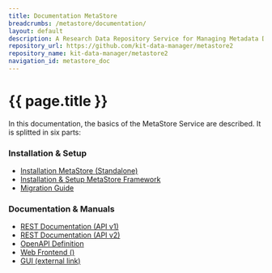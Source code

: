 ```yaml
---
title: Documentation MetaStore
breadcrumbs: /metastore/documentation/
layout: default
description: A Research Data Repository Service for Managing Metadata Documents based on JSON or XML.
repository_url: https://github.com/kit-data-manager/metastore2
repository_name: kit-data-manager/metastore2
navigation_id: metastore_doc
---
```


# {{ page.title }} 

In this documentation, the basics of the MetaStore Service are described. 
It is splitted in six parts:
### Installation & Setup
- [Installation MetaStore (Standalone)](installation/index.html)
- [Installation & Setup MetaStore Framework](installation/framework/setup-server.html)
- [Migration Guide](installation/migration-guide/migration-guide.html)

### Documentation & Manuals
- [REST Documentation (API v1)](REST/APIv1/index.html)
- [REST Documentation (API v2)](REST/APIv2/index.html)
- [OpenAPI Definition](api-docs.html)
- [Web Frontend ()](APIv1/index.html)
- [GUI (external link)](https://kit-data-manager.github.io/metastore2)
